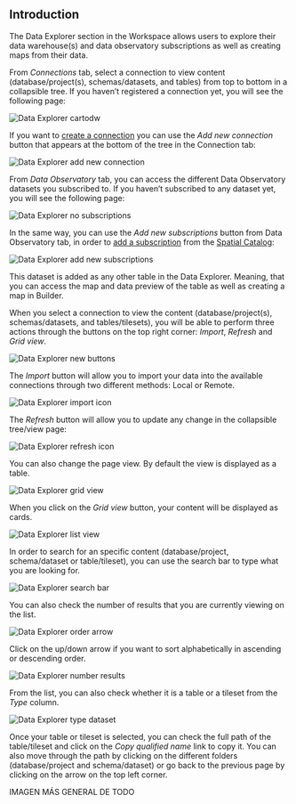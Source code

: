 ## Introduction

<!-- The CARTO Workspace provides an improved and easier experience to help the user build maps and solutions using their geospatial data. -->

The Data Explorer section in the Workspace allows users to explore their data warehouse(s) and data observatory subscriptions as well as creating maps from their data. 

From *Connections* tab, select a connection to view content (database/project(s), schemas/datasets, and tables) from top to bottom in a collapsible tree. If you haven’t registered a connection yet, you will see the following page:

![Data Explorer cartodw](/img/cloud-native-workspace/data-explorer/de_the_cartodw.png)

If you want to <a href="https://docs.carto.com/carto-user-manual/connections/creating-a-connection/" target="_blank">create a connection</a> you can use the *Add new connection* button that appears at the bottom of the tree in the Connection tab:

![Data Explorer add new connection](/img/cloud-native-workspace/data-explorer/de_add_the_new_connection.png) 

From *Data Observatory* tab, you can access the different Data Observatory datasets you subscribed to. If you haven’t subscribed to any dataset yet, you will see the following page:

![Data Explorer no subscriptions](/img/cloud-native-workspace/data-explorer/de_no_subscriptions.png)

In the same way, you can use the *Add new subscriptions* button from Data Observatory tab, in order to [add a subscription](../../data-observatory/introduction/#your-subscriptions-and-samples) from the <a href="https://docs.carto.com/carto-user-manual/data-observatory/introduction/" target="_blank">Spatial Catalog</a>:

![Data Explorer add new subscriptions](/img/cloud-native-workspace/data-explorer/de_add_the_new_subscriptions.png) 

This dataset is added as any other table in the Data Explorer. Meaning, that you can access the map and data preview of the table as well as creating a map in Builder. 

When you select a connection to view the content  (database/project(s), schemas/datasets, and tables/tilesets), you will be able to perform three actions through the buttons on the top right corner: *Import*, *Refresh* and *Grid view*.

![Data Explorer new buttons](/img/cloud-native-workspace/data-explorer/de_new_buttons.png) 

The *Import* button will allow you to import your data into the available connections through two different methods: Local or Remote.

![Data Explorer import icon](/img/cloud-native-workspace/data-explorer/de_import_icon.png) 

The *Refresh* button will allow you to update any change in the collapsible tree/view page:

![Data Explorer refresh icon](/img/cloud-native-workspace/data-explorer/de_refresh_icon.png) 

You can also change the page view. By default the view is displayed as a table. 

![Data Explorer grid view](/img/cloud-native-workspace/data-explorer/de_grid_view.png) 

When you click on the *Grid view* button, your content will be displayed as cards.

![Data Explorer list view](/img/cloud-native-workspace/data-explorer/de_list_view.png) 

In order to search for an specific content (database/project, schema/dataset or table/tileset), you can use the search bar to type what you are looking for.

![Data Explorer search bar](/img/cloud-native-workspace/data-explorer/de_search_bar.png)

You can also check the number of results that you are currently viewing on the list.

![Data Explorer order arrow](/img/cloud-native-workspace/data-explorer/de_order_arrow.png)

Click on the up/down arrow if you want to sort alphabetically in ascending or descending order.

![Data Explorer number results](/img/cloud-native-workspace/data-explorer/de_number_results.png)

From the list, you can also check whether it is a table or a tileset from the *Type* column.

![Data Explorer type dataset](/img/cloud-native-workspace/data-explorer/de_type_dataset.png) 

Once your table or tileset is selected, you can check the full path of the table/tileset and click on the *Copy qualified name* link to copy it. You can also move through the path by clicking on the different folders (database/project and schema/dataset) or go back to the previous page by clicking on the arrow on the top left corner.

IMAGEN MÁS GENERAL DE TODO 


